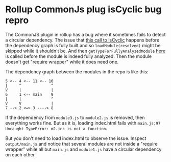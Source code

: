 # Rollup CommonJs plug isCyclic bug repro

The CommonJS plugin in rollup has a bug where it sometimes fails to detect a
circular dependency. The issue that [this call to isCyclic](https://github.com/rollup/plugins/blob/69146cdf1f7353aa72364f69fa5e49c732a1abd8/packages/commonjs/src/resolve-require-sources.js#L72)
happens before the dependency graph is fully built and so
`loadModule(resolved)` might be skipped while it shouldn't be.
And then `getTypeForFullyAnalyzedModule`
[here](https://github.com/rollup/plugins/blob/69146cdf1f7353aa72364f69fa5e49c732a1abd8/packages/commonjs/src/resolve-require-sources.js#L188)
is called before the module is indeed fully analyzed. Then the module doesn't
get "require wrapper" while it does need one.

The dependency graph between the modules in the repo is like this:
```
5 <-- 4 <-- 11 <-- 10
|     ^             ^
V     |             |
6     1 <-- main    9
|     |             ^
V     V             |
7 --> 2 <=> 3 ----> 8
```

If the dependency from `module3.js` to `module2.js` is removed, then everything
works fine. But as it is, loading index.html fails with `main.js:97 Uncaught
TypeError: m2.inc is not a function`.

But you don't need to load index.html to observe the issue. Inspect
`output/main.js` and notice that several modules are not inside a "require
wrapper" while all but `main.js` and `module1.js` have a circular dependency on
each other.
